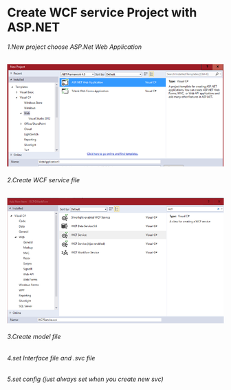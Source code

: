 # Create WCF service Project with ASP.NET
<h6>1.New project choose ASP.Net Web Application </h6>
<img src="https://github.com/ptsmore/ASP.NET-WCF-service/blob/master/PIC/1.PNG" ></img>
<br>
<h6>2.Create WCF service file </h6>
<img src="https://github.com/ptsmore/ASP.NET-WCF-service/blob/master/PIC/2.PNG" ></img>
<br>
<h6>3.Create model file </h6>
<h6>4.set Interface file and .svc file </h6>
<h6>5.set config (just always set when you create new svc) </h6>
